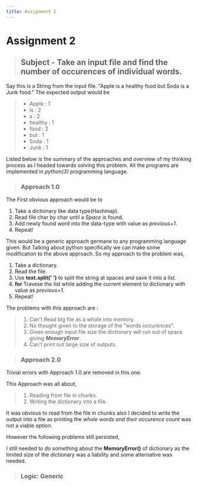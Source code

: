 ```yaml
---
title: Assignment 2
---
```


# Assignment 2

> ## Subject - Take an input file and find the number of occurences of individual words.

Say this is a String from the input file. "Apple is a healthy food but Soda is a Junk food." The expected output would be 

> * Apple : 1
> * is : 2
> * a : 2
> * healthy : 1
> * food : 2
> * but : 1
> * Soda : 1
> * Junk : 1

Listed below is the summary of the approaches and overview of my thinking process as I headed towards solving this problem. All the programs are implemented in *python(3)* programming language.

> ### Approach 1.0

The First obvious approach would be to 
1. Take a dictionary like data type(Hashmap).
2. Read file char by char until a *Space* is found.
3. Add newly found word into the data-type with value as *previous+1*.
4. Repeat!

This would be a generic approach germane to any programming language given. But Talking about python specifically we can make some modification to the above approach. So my approach to the problem was,
1. Take a dictionary.
2. Read the file.
3. Use **text.split(' ')** to split the string at spaces and save it into a list.
4. **for** Travese the list while adding the current element to dictionary with value as *previous+1*.
5. Repeat!

The problems with this approach are : 
> 1. Can't Read big file as a whole into memory. 
> 2. No thought given to the storage of the "words occurences".
> 3. Given enough input file size the dictionary will run out of space giving **_MemoryError_**.
> 4. Can't print out large size of outputs.

> ### Approach 2.0

Trivial errors with Approach 1.0 are removed in this one. 

This Approach was all about,
> 1. Reading from file in chunks.
> 2. Writing the dictionary into a file.

It was obvious to read from the file in chunks also I decided to write the output into a file as printing the *whole words and their occurence count* was not a viable option.  

However the following problems still persisted,

I still needed to do something about the **MemoryError()** of dictionary as the limited size of the dictionary was a liability and some alternative was needed.

> ### Logic: Generic
